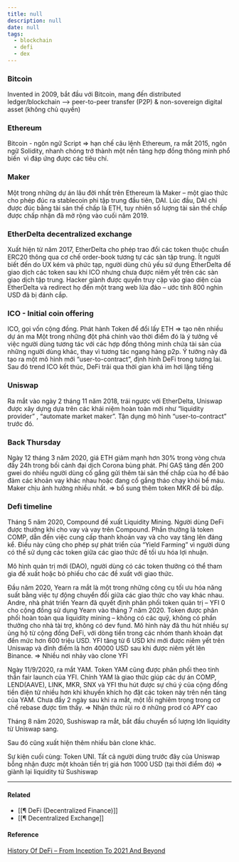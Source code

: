 ```yaml
---
title: null
description: null
date: null
tags:
  - blockchain
  - defi
  - dex
---
```


### Bitcoin

Invented in 2009, bắt đầu với Bitcoin, mang đến distributed ledger/blockchain --> peer-to-peer transfer (P2P) & non-sovereign digital asset (không chủ quyền)

### Ethereum

Bitcoin - ngôn ngữ Script => hạn chế câu lệnh Ethereum, ra mắt 2015, ngôn ngữ Solidity, nhanh chóng trở thành một nền tảng hợp đồng thông minh phổ biến  vì đáp ứng được các tiêu chí.

### Maker

Một trong những dự án lâu đời nhất trên Ethereum là Maker – một giao thức cho phép đúc ra stablecoin phi tập trung đầu tiên, DAI. Lúc đầu, DAI chỉ được đúc bằng tài sản thế chấp là ETH, tuy nhiên số lượng tài sản thế chấp được chấp nhận đã mở rộng vào cuối năm 2019.

### EtherDelta decentralized exchange

Xuất hiện từ năm 2017, EtherDelta cho phép trao đổi các token thuộc chuẩn ERC20 thông qua cơ chế order-book tương tự các sàn tập trung. Ít người biết đến do UX kém và phức tạp, người dùng chủ yếu sử dụng EtherDelta để giao dịch các token sau khi ICO nhưng chưa được niêm yết trên các sàn giao dịch tập trung. Hacker giành được quyền truy cập vào giao diện của EtherDelta và redirect họ đến một trang web lừa đảo – ước tính 800 nghìn USD đã bị đánh cắp.

### ICO - Initial coin offering

ICO, gọi vốn cộng đồng. Phát hành Token để đổi lấy ETH => tạo nên nhiều dự án ma Một trong những đột phá chính vào thời điểm đó là ý tưởng về việc người dùng tương tác với các hợp đồng thông minh chứa tài sản của những người dùng khác, thay vì tương tác ngang hàng p2p. Ý tưởng này đã tạo ra một mô hình mới “user-to-contract”, định hình DeFi trong tương lai. Sau đó trend ICO kết thúc, DeFi trải qua thời gian khá im hơi lặng tiếng

### Uniswap

Ra mắt vào ngày 2 tháng 11 năm 2018, trái ngược với EtherDelta, Uniswap được xây dựng dựa trên các khái niệm hoàn toàn mới như “liquidity provider” , “automate market maker”. Tận dụng mô hình “user-to-contract” trước đó.

### Back Thursday

Ngày 12 tháng 3 năm 2020, giá ETH giảm mạnh hơn 30% trong vòng chưa đầy 24h trong bối cảnh đại dịch Corona bùng phát. Phí GAS tăng đến 200 gwei do nhiều người dùng cố gắng gửi thêm tài sản thế chấp của họ để bảo đảm các khoản vay khác nhau hoặc đang cố gắng tháo chạy khỏi bể máu. Maker chịu ảnh hưởng nhiều nhất. => bổ sung thêm token MKR để bù đắp.

### Defi timeline

Tháng 5 năm 2020, Compound đề xuất Liquidity Mining. Người dùng DeFi được thưởng khi cho vay và vay trên Compound. Phần thưởng là token COMP, dẫn đến việc cung cấp thanh khoản vay và cho vay tăng lên đáng kể. Điều này cũng cho phép sự phát triển của “Yield Farming” vì người dùng có thể sử dụng các token giữa các giao thức để tối ưu hóa lợi nhuận.

Mô hình quản trị mới (DAO), người dùng có các token thưởng có thể tham gia đề xuất hoặc bỏ phiếu cho các đề xuất với giao thức.

Đầu năm 2020, Yearn ra mắt là một trong những công cụ tối ưu hóa năng suất bằng việc tự động chuyển đổi giữa các giao thức cho vay khác nhau. Andre, nhà phát triển Yearn đã quyết định phân phối token quản trị – YFI 0 cho cộng đồng sử dụng Yearn vào tháng 7 năm 2020. Token được phân phối hoàn toàn qua liquidity mining – không có các quỹ, không có phần thưởng cho nhà tài trợ, không có dev fund. Mô hình này đã thu hút nhiều sự ủng hộ từ cộng đồng DeFi, với dòng tiền trong các nhóm thanh khoản đạt đến mức hơn 600 triệu USD. YFI tăng từ 6 USD khi mới được niêm yết trên Uniswap và đỉnh điểm là hơn 40000 USD sau khi được niêm yết lên Binance. => Nhiều nơi nhảy vào clone YFI

Ngày 11/9/2020, ra mắt YAM. Token YAM cũng được phân phối theo tinh thần fair launch của YFI. Chính YAM là giao thức giúp các dự án COMP, LEND(AAVE), LINK, MKR, SNX và YFI thu hút được sự chú ý của cộng đồng tiền điện tử nhiều hơn khi khuyến khích họ đặt các token này trên nền tảng của YAM. Chưa đầy 2 ngày sau khi ra mắt, một lỗi nghiêm trọng trong cơ chế rebase được tìm thấy. => Nhận thức rủi ro ở những prod có APY cao

Tháng 8 năm 2020, Sushiswap ra mắt, bắt đầu chuyển số lượng lớn liquidity từ Uniswap sang.

Sau đó cũng xuất hiện thêm nhiều bản clone khác.

Sự kiện cuối cùng: Token UNI. Tất cả người dùng trước đây của Uniswap bỗng nhận được một khoản tiền trị giá hơn 1000 USD (tại thời điểm đó) => giành lại liquidity từ Sushiswap

---

#### Related

- [[¶  DeFi (Decentralized Finance)]]
- [[¶ Decentralized Exchange]]

#### Reference

[History Of DeFi – From Inception To 2021 And Beyond](https://finematics.com/history-of-defi-explained/)
